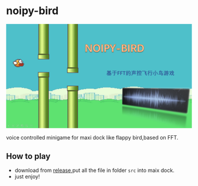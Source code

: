 # noipy-bird

![poster](poster.png)

voice controlled minigame for maxi dock like flappy bird,based on FFT.

## How to play

- download from [release](https://github.com/Alice-space/noipy-bird/releases),put all the file in folder `src` into maix dock.
- just enjoy!

